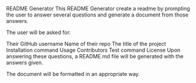 README Generator
This README Generator create a readme by prompting the user to answer several questions and generate a document from those answers.

The user will be asked for:

Their GitHub username
Name of their repo
The title of the project
Installation command
Usage
Contributors
Test command
License
Upon answering these questions, a README.md file will be generated with the answers given. 

The document will be formatted in an appropriate way.

